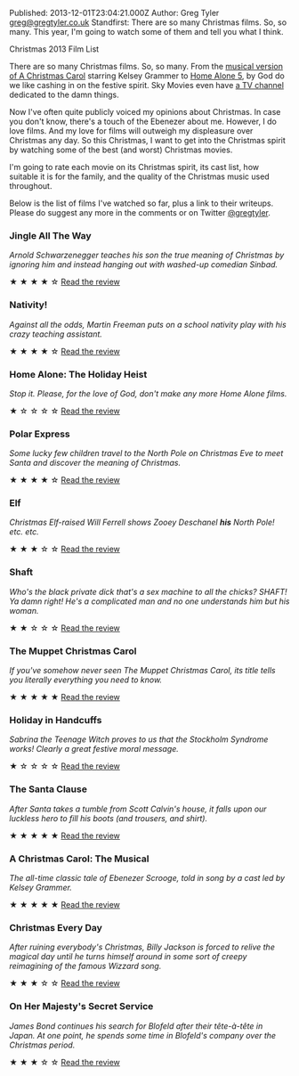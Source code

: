 Published: 2013-12-01T23:04:21.000Z
Author: Greg Tyler <greg@gregtyler.co.uk>
Standfirst: There are so many Christmas films. So, so many. This year, I'm going to watch some of them and tell you what I think.

Christmas 2013 Film List

There are so many Christmas films. So, so many. From the [musical version of A Christmas Carol][1] starring Kelsey Grammer to [Home Alone 5][2], by God do we like cashing in on the festive spirit. Sky Movies even have [a TV channel][3] dedicated to the damn things.   

Now I've often quite publicly voiced my opinions about Christmas. In case you don't know, there's a touch of the Ebenezer about me. However, I do love films. And my love for films will outweigh my displeasure over Christmas any day. So this Christmas, I want to get into the Christmas spirit by watching some of the best (and worst) Christmas movies.   

I'm going to rate each movie on its Christmas spirit, its cast list, how suitable it is for the family, and the quality of the Christmas music used throughout.   

Below is the list of films I've watched so far, plus a link to their writeups. Please do suggest any more in the comments or on Twitter [@gregtyler][4].   


### Jingle All The Way


_Arnold Schwarzenegger teaches his son the true meaning of Christmas by ignoring him and instead hanging out with washed-up comedian Sinbad._   

★ ★ ★ ★ ☆ [Read the review][5]   


### Nativity!


_Against all the odds, Martin Freeman puts on a school nativity play with his crazy teaching assistant._   

★ ★ ★ ★ ☆ [Read the review][6]   



### Home Alone: The Holiday Heist


_Stop it. Please, for the love of God, don't make any more Home Alone films._   

★ ☆ ☆ ☆ ☆ [Read the review][7]   


### Polar Express


_Some lucky few children travel to the North Pole on Christmas Eve to meet Santa and discover the meaning of Christmas._   

★ ★ ★ ★ ☆ [Read the review][8]   


### Elf


_Christmas Elf-raised Will Ferrell shows Zooey Deschanel **his** North Pole! etc. etc._   

★ ★ ★ ☆ ☆ [Read the review][9]   


### Shaft


_Who's the black private dick that's a sex machine to all the chicks? SHAFT! Ya damn right! He's a complicated man and no one understands him but his woman._   

★ ★ ☆ ☆ ☆ [Read the review][10]   


### The Muppet Christmas Carol


_If you've somehow never seen The Muppet Christmas Carol, its title tells you literally everything you need to know._   

★ ★ ★ ★ ★ [Read the review][11]   


### Holiday in Handcuffs


_Sabrina the Teenage Witch proves to us that the Stockholm Syndrome works! Clearly a great festive moral message._   

★ ☆ ☆ ☆ ☆ [Read the review][12]   


### The Santa Clause


_After Santa takes a tumble from Scott Calvin's house, it falls upon our luckless hero to fill his boots (and trousers, and shirt)._   

★ ★ ★ ★ ★ [Read the review][13]   


### A Christmas Carol: The Musical


_The all-time classic tale of Ebenezer Scrooge, told in song by a cast led by Kelsey Grammer._   

★ ★ ★ ★ ★ [Read the review][14]   


### Christmas Every Day


_After ruining everybody's Christmas, Billy Jackson is forced to relive the magical day until he turns himself around in some sort of creepy reimagining of the famous Wizzard song._   

★ ★ ★ ☆ ☆ [Read the review][15]   


### On Her Majesty's Secret Service


_James Bond continues his search for Blofeld after their tête-à-tête in Japan. At one point, he spends some time in Blofeld's company over the Christmas period._   

★ ★ ★ ☆ ☆ [Read the review][16]   


[1]: http://www.imdb.com/title/tt0406649/
[2]: http://www.imdb.com/title/tt2308733/
[3]: http://skymovies.sky.com/sky-movies-christmas
[4]: https://twitter.com/gregtyler
[5]: http://gregtyler.co.uk/jingle-all-the-way/
[6]: http://gregtyler.co.uk/nativity/
[7]: http://gregtyler.co.uk/home-alone-the-holiday-heist/
[8]: http://gregtyler.co.uk/polar-express/
[9]: http://gregtyler.co.uk/elf/
[10]: http://gregtyler.co.uk/shaft/
[11]: http://gregtyler.co.uk/the-muppet-christmas-carol/
[12]: http://gregtyler.co.uk/holiday-in-handcuffs/
[13]: http://gregtyler.co.uk/the-santa-clause/
[14]: http://gregtyler.co.uk/a-christmas-carol-the-musical/
[15]: http://gregtyler.co.uk/christmas-every-day/
[16]: http://gregtyler.co.uk/on-her-majestys-secret-service/
[17]: http://www.flickr.com/photos/blmiers2/6733322351/
